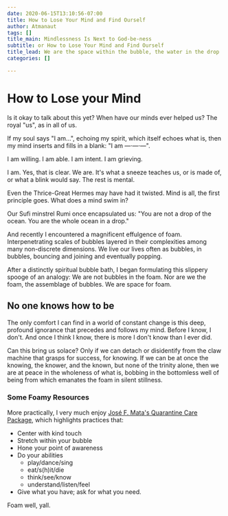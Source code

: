 ```yaml
---
date: 2020-06-15T13:10:56-07:00
title: How to Lose Your Mind and Find Ourself
author: Atmanaut
tags: []
title_main: Mindlessness Is Next to God-be-ness
subtitle: or How to Lose Your Mind and Find Ourself
title_lead: We are the space within the bubble, the water in the drop
categories: []

---
```

# How to Lose your Mind

Is it okay to talk about this yet?
When have our minds ever helped us?
The royal "us", as in all of us.

If my soul says "I am…",
echoing my spirit,
which itself echoes what is,
then my mind inserts and fills in a blank:
"I am —·—·—".

I am willing.
I am able.
I am intent.
I am grieving.
<!--more-->
I am. Yes, that is clear. We are. It's what a sneeze teaches us, or is made of, or what a blink would say. The rest is mental.

Even the Thrice-Great Hermes may have had it twisted. Mind is all, the first principle goes. What does a mind swim in?

Our Sufi minstrel Rumi once encapsulated us:
"You are not a drop of the ocean.
You are the whole ocean in a drop."

And recently I encountered a magnificent effulgence of foam. Interpenetrating scales of bubbles layered in their complexities among many non-discrete dimensions. We live our lives often as bubbles, in bubbles, bouncing and joining and eventually popping.

After a distinctly spiritual bubble bath, I began formulating this slippery spooge of an analogy:
We are not bubbles in the foam.
Nor are we the foam, the assemblage of bubbles.
We are space for foam.

## No one knows how to be

The only comfort I can find in a world of constant change is this deep, profound ignorance that precedes and follows my mind. Before I know, I don't. And once I think I know, there is more I don't know than I ever did.

Can this bring us solace? Only if we can detach or disidentify from the claw machine that grasps for success, for knowing. If we can be at once the knowing, the knower, and the known, but none of the trinity alone, then we are at peace in the wholeness of what is, bobbing in the bottomless well of being from which emanates the foam in silent stillness.

### Some Foamy Resources

More practically, I very much enjoy [José F. Mata's Quarantine Care Package](https://medium.com/@josefmata/quarantine-care-package-5a898ae0179a), which highlights practices that:

- Center with kind touch
- Stretch within your bubble
- Hone your point of awareness
- Do your abilities
  - play/dance/sing
  - eat/s(h)it/die
  - think/see/know
  - understand/listen/feel
- Give what you have; ask for what you need.

Foam well, yall.
